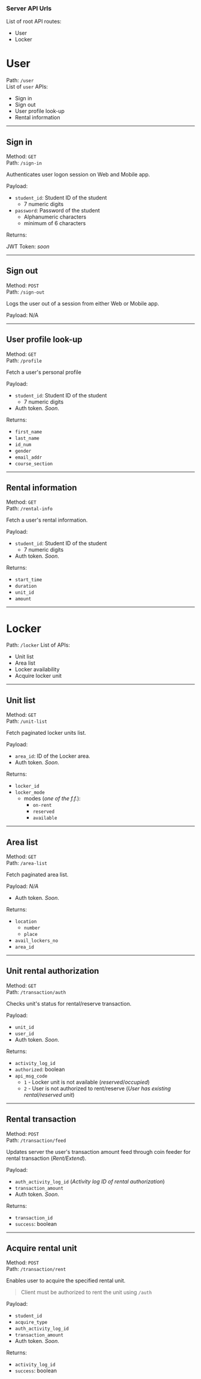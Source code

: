 ### Server API Urls

List of root API routes:
  * User
  * Locker



# User

Path: `/user`  
List of `user` APIs:
  * Sign in
  * Sign out
  * User profile look-up
  * Rental information 

___


## Sign in

Method: `GET`  
Path: `/sign-in`

Authenticates user logon session on Web and Mobile app.

Payload: 
  * `student_id`: Student ID of the student
    * 7 numeric digits
  * `password`: Password of the student
    * Alphanumeric characters
    * minimum of 6 characters

Returns:

JWT Token: _soon_

___

## Sign out

Method: `POST`  
Path: `/sign-out`

Logs the user out of a session from either Web or Mobile app.

Payload: N/A

___

## User profile look-up

Method: `GET`  
Path: `/profile`

Fetch a user's personal profile

Payload: 
  * `student_id`: Student ID of the student
    * 7 numeric digits
  * Auth token. _Soon_.

Returns:  
  * `first_name` 
  * `last_name`
  * `id_num`
  * `gender`
  * `email_addr`
  * `course_section`

___

## Rental information

Method: `GET`  
Path: `/rental-info`

Fetch a user's rental information.

Payload: 
  * `student_id`: Student ID of the student
    * 7 numeric digits
  * Auth token. _Soon_.

Returns:  
  * `start_time` 
  * `duration`
  * `unit_id`
  * `amount`

___

# Locker

Path: `/locker`
List of APIs:
  * Unit list
  * Area list
  * Locker availability
  * Acquire locker unit

---

## Unit list

Method: `GET`  
Path: `/unit-list`

Fetch paginated locker units list.

Payload: 
  * `area_id`: ID of the Locker area.
  * Auth token. _Soon_.

Returns:  
  * `locker_id`
  * `locker_mode`  
    * modes (_one of the f.f._):
      * `on-rent`
      * `reserved`
      * `available`

---
## Area list

Method: `GET`  
Path: `/area-list`

Fetch paginated area list.

Payload: _N/A_
  * Auth token. _Soon_.

Returns:  
  * `location`
    * `number`
    * `place`
  * `avail_lockers_no`
  * `area_id`

---

## Unit rental authorization

Method: `GET`  
Path: `/transaction/auth`

Checks unit's status for rental/reserve transaction.  

Payload:
  * `unit_id`
  * `user_id`
  * Auth token. _Soon_.

Returns:
  * `activity_log_id`
  * `authorized`: boolean
  * `api_msg_code`
    * `1` - Locker unit is not available (_reserved_/_occupied_)
    * `2` - User is not authorized to rent/reserve (_User has existing rental/reserved unit_)



---

## Rental transaction

Method: `POST`  
Path: `/transaction/feed`

Updates server the user's transaction amount feed through coin feeder for rental transaction (_Rent/Extend_). 

Payload:
  * `auth_activity_log_id` (_Activity log ID of rental authorization_)
  * `transaction_amount`
  * Auth token. _Soon_.

Returns:  
  * `transaction_id`
  * `success`: boolean

---

## Acquire rental unit

Method: `POST`  
Path: `/transaction/rent`

Enables user to acquire the specified rental unit.  
>Client must be authorized to rent the unit using `/auth`

Payload:
  * `student_id`
  * `acquire_type`
  * `auth_activity_log_id`
  * `transaction_amount`
  * Auth token. _Soon_.

Returns:  
  * `activity_log_id`
  * `success`: boolean